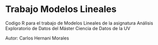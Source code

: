 # Trabajo Modelos Lineales
Codigo R para el trabajo de Modelos Lineales de la asignatura Análisis Exploratorio de Datos del  Máster Ciencia de Datos de la UV

Autor: Carlos Hernani Morales
